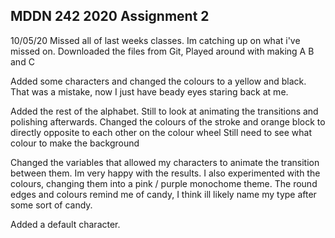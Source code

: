 ## MDDN 242 2020 Assignment 2

10/05/20
Missed all of last weeks classes. Im catching up on what i've missed on.
Downloaded the files from Git, Played around with making A B and C 

Added some characters and changed the colours to a yellow and black. That was a mistake, now I just have beady eyes staring back at me. 

Added the rest of the alphabet. Still to look at animating the transitions and polishing afterwards. 
Changed the colours of the stroke and orange block to directly opposite to each other on the colour wheel
Still need to see what colour to make the background

Changed the variables that allowed my characters to animate the transition between them. 
Im very happy with the results. I also experimented with the colours, changing them into a pink / purple
monochome theme. The round edges and colours remind me of candy, I think ill likely name my type after
some sort of candy. 

Added a default character.